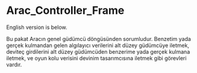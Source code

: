 # Arac_Controller_Frame
English version is below.

Bu pakat Aracın genel güdümcü döngüsünden sorumludur. Benzetim yada gerçek kulmandan gelen algılayıcı verilerini alt düzey güdümcüye iletmek, deviteç girdilerini alt düzey güdümcüden benzerime yada gerçek kulmana iletmek, ve oyun kolu verisini devinim tasarımcısına iletmek gibi görevleri vardır.
